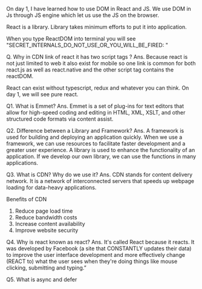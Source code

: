 On day 1, I have learned how to use DOM in React and JS. We use DOM in Js through JS engine which let us use the JS on the browser.

React is a library.
Library takes minimum efforts to put it into application.

When you type ReactDOM into terminal you will see "SECRET_INTERNALS_DO_NOT_USE_OR_YOU_WILL_BE_FIRED: "

Q. Why in CDN link of react it has two script tags ?
Ans. Because react is not just limited to web it also exist for mobile so one link is common for both react.js as well as react.native and the other script tag contains the reactDOM.

React can exist without typescript, redux and whatever you can think. On day 1, we will see pure react.

Q1. What is Emmet?
Ans. Emmet is a set of plug-ins for text editors that allow for high-speed coding and editing in HTML, XML, XSLT, and other structured code formats via content assist.

Q2. Difference between a Library and Framework?
Ans. A framework is used for building and deploying an application quickly. When we use a framework, we can use resources to facilitate faster development and a greater user experience.
A library is used to enhance the functionality of an application. If we develop our own library, we can use the functions in many applications.

Q3. What is CDN? Why do we use it?
Ans. CDN stands for content delivery network. It is a network of interconnected servers that speeds up webpage loading for data-heavy applications.

Benefits of CDN
1. Reduce page load time
2. Reduce bandwidth costs
3. Increase content availability
4. Improve website security

Q4. Why is react known as react?
Ans. It's called React because it reacts. It was developed by Facebook (a site that CONSTANTLY updates their data) to improve the user interface development and more effectively change (REACT to) what the user sees when they're doing things like mouse clicking, submitting and typing.”

Q5. What is async and defer